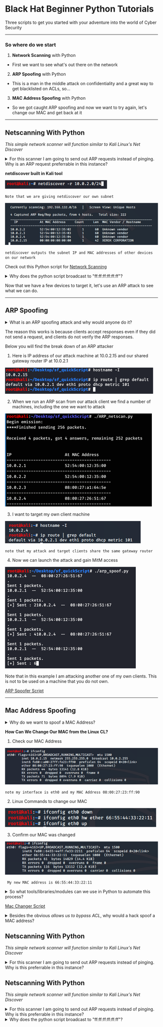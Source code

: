 # Black Hat Beginner Python Tutorials

Three scripts to get you started with your adventure into the world of Cyber Security

***

### So where do we start

1. **Network Scanning** with Python

  - First we want to see what's out there on the network

2. **ARP Spoofing** with Python

- This is a man in the middle attack on confidentiality and a great way to get blacklisted on ACLs, so...

3. **MAC Address Spoofing** with Python

- So we got caught ARP spoofing and now we want to try again, let's change our MAC and get back at it

- - -

## Netscanning With Python

*This simple network scanner will function similar to Kali Linux's Net Discover*

<details> 
  <summary>For this scanner I am going to send out ARP requests instead of pinging. Why is an ARP request preferrable in this instance?
</summary>

> We are assuming we are already on the network, so we don't need to ask devices if they're up or not with a ping, we can ask them who they are with an ARP request.
</details>

**netdiscover built in Kali tool**

![netdiscover -r subnet](./image/netd_cmd.png)

    Note that we are giving netdiscover our own subnet

![netdiscover output](./image/netd_output.png)

    netdiscover outputs the subnet IP and MAC addresses of other devices on our network


Check out this Python script for [Network Scanning](/ARP_netscan.py)


<details> 
  <summary>Why does the python script broadcast to "ff:ff:ff:ff:ff:ff"?
</summary>

> When we don't know the MAC address we use the broadcast MAC destination as "ff:ff:ff:ff:ff:ff" as a place holder, so this message will reach all computers on our network. Once we get a reply from a device, we replace "ff:ff:ff:ff:ff:ff" with the known MAC address.
</details>

Now that we have a few devices to target it, let's use an ARP attack to see what we can do.

***

## ARP Spoofing 

<details> 
  <summary>What is an ARP spoofing attack and why would anyone do it?
</summary>

> An attacker will target the subnet IP of a target so other devices will confuse the attacker and target, sending data to the attacker instead. It's a way to steal confdential data.
</details>

The reason this works is because clients accept responses even if they did not send a request, and clients do not verify the ARP responses.

Below you will find the break down of an ARP attacker

1. Here is IP address of our attack machine at 10.0.2.15 and our shared gateway router IP at 10.0.2.1

![ARP Attacker](./image/attack_hostname_gatrway.png)


2. When we run an ARP scan from our attack client we find a number of machines, including the one we want to attack

![ARP Scan](./image/arp_scan.png)


3. I want to target my own client machine

![ARP Spoof Target](./image/target_ip.png)

    note that my attack and target clients share the same gateway router


4. Now we can launch the attack and gain MitM access

![ARP Attack](./image/spoof_attack.png)


Note that in this example I am attacking another one of my own clients. This is not to be used on a machine that you do not own.

[ARP Spoofer Script](/arp_spoof.py)
***

## Mac Address Spoofing

<details> 
  <summary>Why do we want to spoof a MAC Address?</summary>


Spoofing a MAC Address allows us to  bypass certain access control lists 


</details>

**How Can We Change Our MAC from the Linux CL?**

1. Check our MAC Address

![ifconfig](./image/ifconfig.png)

    note my interface is eth0 and my MAC Address 08:00:27:23:ff:90

2. Linux Commands to change our MAC 

![ifconfig](./image/manualChange.png)

3. Confirm our MAC was changed

![ifconfig](./image/changedMac.png)
    
     My new MAC address is 66:55:44:33:22:11

<details> 
  <summary>So what tools/libraries/modules can we use in Python to automate this process?</summary>

>This [module](https://docs.python.org/3/library/subprocess.html) will let us use command line arguments in our python script
> How do we get user input?

</details>

[Mac Changer Script](/MACchanger.py)

<details> 
  <summary>Besides the obvious <i>allows us to bypass ACL</i>, why would a hack spoof a MAC address?
  </summary>

> To hide on a network or impersonate another device.
</details>
 
</details>

## Netscanning With Python

*This simple network scanner will function similar to Kali Linux's Net Discover*

<details> 
  <summary>For this scanner I am going to send out ARP requests instead of pinging. Why is this preferrable in this instance?
</summary>

> We are assuming we are already on the network, so we don't need to ask devices if they're up or not with a ping, we can ask them who they are with an ARP request.
</details>


</details>

## Netscanning With Python

*This simple network scanner will function similar to Kali Linux's Net Discover*

<details> 
  <summary>For this scanner I am going to send out ARP requests instead of pinging. Why is this preferrable in this instance?
</summary>

> We are assuming we are already on the network, so we don't need to ask devices if they're up or not with a ping, we can ask them who they are with an ARP request.
</details>

<details> 
  <summary>Why does the python script broadcast to "ff:ff:ff:ff:ff:ff"?
</summary>

> When we don't know the MAC address we use the broadcast MAC destination as "ff:ff:ff:ff:ff:ff" as a place holder, so this message will reach all computers on our network. Once we get a reply from a device, we replace "ff:ff:ff:ff:ff:ff" with the known MAC address.
</details>
